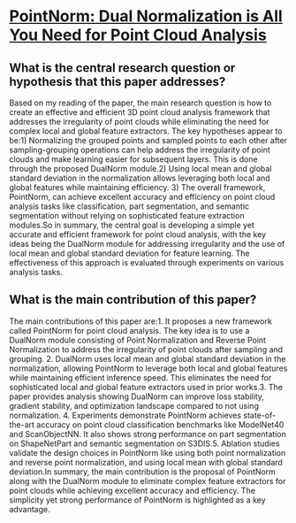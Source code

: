 # [PointNorm: Dual Normalization is All You Need for Point Cloud Analysis](https://arxiv.org/abs/2207.06324)

## What is the central research question or hypothesis that this paper addresses?

Based on my reading of the paper, the main research question is how to create an effective and efficient 3D point cloud analysis framework that addresses the irregularity of point clouds while eliminating the need for complex local and global feature extractors. The key hypotheses appear to be:1) Normalizing the grouped points and sampled points to each other after sampling-grouping operations can help address the irregularity of point clouds and make learning easier for subsequent layers. This is done through the proposed DualNorm module.2) Using local mean and global standard deviation in the normalization allows leveraging both local and global features while maintaining efficiency. 3) The overall framework, PointNorm, can achieve excellent accuracy and efficiency on point cloud analysis tasks like classification, part segmentation, and semantic segmentation without relying on sophisticated feature extraction modules.So in summary, the central goal is developing a simple yet accurate and efficient framework for point cloud analysis, with the key ideas being the DualNorm module for addressing irregularity and the use of local mean and global standard deviation for feature learning. The effectiveness of this approach is evaluated through experiments on various analysis tasks.


## What is the main contribution of this paper?

The main contributions of this paper are:1. It proposes a new framework called PointNorm for point cloud analysis. The key idea is to use a DualNorm module consisting of Point Normalization and Reverse Point Normalization to address the irregularity of point clouds after sampling and grouping. 2. DualNorm uses local mean and global standard deviation in the normalization, allowing PointNorm to leverage both local and global features while maintaining efficient inference speed. This eliminates the need for sophisticated local and global feature extractors used in prior works.3. The paper provides analysis showing DualNorm can improve loss stability, gradient stability, and optimization landscape compared to not using normalization. 4. Experiments demonstrate PointNorm achieves state-of-the-art accuracy on point cloud classification benchmarks like ModelNet40 and ScanObjectNN. It also shows strong performance on part segmentation on ShapeNetPart and semantic segmentation on S3DIS.5. Ablation studies validate the design choices in PointNorm like using both point normalization and reverse point normalization, and using local mean with global standard deviation.In summary, the main contribution is the proposal of PointNorm along with the DualNorm module to eliminate complex feature extractors for point clouds while achieving excellent accuracy and efficiency. The simplicity yet strong performance of PointNorm is highlighted as a key advantage.
